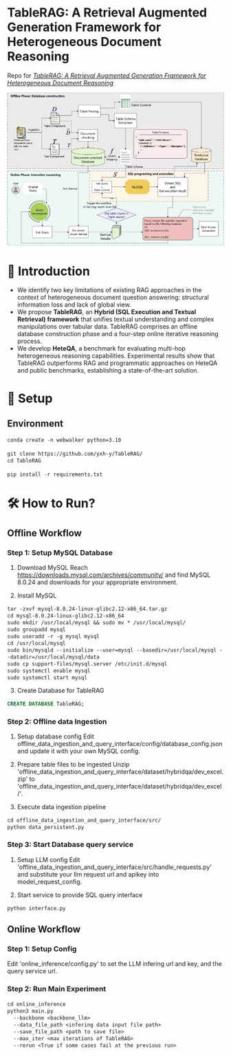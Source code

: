 # TableRAG: A Retrieval Augmented Generation Framework for Heterogeneous Document Reasoning

Repo for _[TableRAG: A Retrieval Augmented Generation Framework for Heterogeneous Document Reasoning](https://github.com/yxh-y/TableRAG/)_  

![Main Architecture](./figures/Main%20structure.png)

# 📌 Introduction

- We identify two key limitations of existing RAG approaches in the context of heterogeneous document question answering: structural information loss and lack of global view. 
- We propose **TableRAG**, an **Hybrid (SQL Execution and Textual Retrieval) framework** that unifies textual understanding and complex manipulations over tabular data. TableRAG comprises an offline database construction phase and a four-step online iterative reasoning process.
- We develop **HeteQA**, a benchmark for evaluating multi-hop heterogeneous reasoning capabilities. Experimental results show that TableRAG outperforms RAG and programmatic approaches on HeteQA and public benchmarks, establishing a state-of-the-art solution.

# 🔎 Setup

## Environment
```
conda create -n webwalker python=3.10

git clone https://github.com/yxh-y/TableRAG/
cd TableRAG

pip install -r requirements.txt
```

# 🛠 How to Run?

## Offline Workflow

### Step 1: Setup MySQL Database

1. Download MySQL
Reach https://downloads.mysql.com/archives/community/ and find MySQL 8.0.24 and downloads for your appropriate environment.

2. Install MySQL
```
tar -zxvf mysql-8.0.24-linux-glibc2.12-x86_64.tar.gz
cd mysql-8.0.24-linux-glibc2.12-x86_64
sudo mkdir /usr/local/mysql && sudo mv * /usr/local/mysql/
sudo groupadd mysql
sudo useradd -r -g mysql mysql
cd /usr/local/mysql
sudo bin/mysqld --initialize --user=mysql --basedir=/usr/local/mysql --datadir=/usr/local/mysql/data
sudo cp support-files/mysql.server /etc/init.d/mysql
sudo systemctl enable mysql
sudo systemctl start mysql
```
3. Create Database for TableRAG
```sql
CREATE DATABASE TableRAG;
```

### Step 2: Offline data Ingestion

1. Setup database config 
Edit offline_data_ingestion_and_query_interface/config/database_config.json and update it with your own MySQL config.

2. Prepare table files to be ingested
Unzip 'offline_data_ingestion_and_query_interface/dataset/hybridqa/dev_excel.zip' to 'offline_data_ingestion_and_query_interface/dataset/hybridqa/dev_excel/'.

3. Execute data ingestion pipeline
```
cd offline_data_ingestion_and_query_interface/src/
python data_persistent.py
```

### Step 3: Start Database query service

1. Setup LLM config
Edit 'offline_data_ingestion_and_query_interface/src/handle_requests.py' and substitute your llm request url and apikey into model_request_config.

2. Start service to provide SQL query interface

```
python interface.py
```

## Online Workflow

### Step 1: Setup Config

Edit 'online_inference/config.py' to set the LLM infering url and key, and the query service url.

### Step 2: Run Main Experiment
```
cd online_inference
python3 main.py
  --backbone <backbone_llm>
  --data_file_path <infering data input file path>
  --save_file_path <path to save file>
  --max_iter <max iterations of TableRAG>
  --rerun <True if some cases fail at the previous run> 
```



